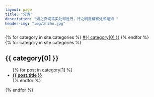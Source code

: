 ```yaml
---
layout: page
title: "分类"
description: "知之真切笃实处即是行，行之明觉精察处即是知 "
header-img: "img/zhihu.jpg"
---
```


<p></p>

<div id='tagcloud' >
    {% for category in site.categories %}
    <a href="{{site.url_categories}}#{{ category[0] }}" title="{{ category[0] }}" rel="{{ category[1].size }}">#{{ category[0] }}</a>
    {% endfor %}
</div>
<script src="/js/min/jquery.tagcloud.min.js"></script>
<script type="text/javascript">
    $.fn.tagcloud.defaults = {
        size: {start: 12, end: 25, unit: 'pt'},
        color: {start: '#90a0dd', end: '#0cf'}
    };
    $(function () {
        $('#tagcloud a').tagcloud();
    });
</script>


<div class="f5">
    {% for category in site.categories %}
    <div class="column fJqueryba">
        <h2 class=""><a name="{{ category[0] }}"></a>{{ category[0] }}</h2>
        <ul class="columnUl">
            {% for post in category[1] %}
            <li>
                <b><a href="{{ post.url  }}" title="" class="gray_2" target="_blank">{{ post.title }}</a></b>
            </li>
            <!-- weiyi.theme.modify 归档页面增加文章描述
            <br><font color="gray">{{ post.description }}</font></br>
            -->
            {% endfor %}
        </ul>
    </div>
    {% endfor %}
</div>


<link rel="stylesheet" href="/css/min/type.css" type="text/css"  media="screen" />
<script src="/js/min/jquery.highight.min.js"></script>
<script type="text/javascript">
    $(function(){
        $(".f5").jquerybaHighlight({HighlightClass:"Highlight"});
    });
</script>






